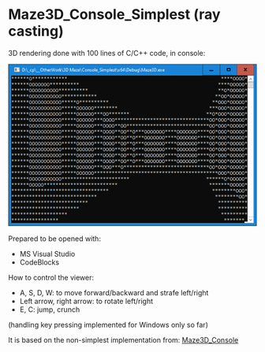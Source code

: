 # Maze3D_Console_Simplest (ray casting)
3D rendering done with 100 lines of C/C++ code, in console:

![Snapshot](/Snapshot.png)

Prepared to be opened with:
- MS Visual Studio
- CodeBlocks

How to control the viewer:
- A, S, D, W: to move forward/backward and strafe left/right
- Left arrow, right arrow: to rotate left/right
- E, C: jump, crunch

(handling key pressing implemented for Windows only so far)

It is based on the non-simplest implementation from: [Maze3D_Console](https://github.com/cpocol/Maze3D_Console)
